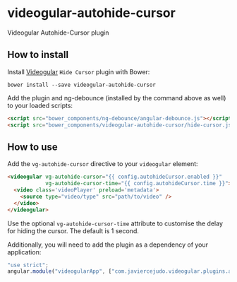 # videogular-autohide-cursor

Videogular Autohide-Cursor plugin

## How to install

Install [Videogular](http://www.videogular.com/) `Hide Cursor` plugin with Bower:

`bower install --save videogular-autohide-cursor`

Add the plugin and ng-debounce (installed by the command above as well) to your loaded scripts:

```html
<script src="bower_components/ng-debounce/angular-debounce.js"></script>
<script src="bower_components/videogular-autohide-cursor/hide-cursor.js"></script>
```

## How to use

Add the `vg-autohide-cursor` directive to your `videogular` element:

```html
<videogular vg-autohide-cursor="{{ config.autohideCursor.enabled }}"
            vg-autohide-cursor-time="{{ config.autohideCursor.time }}">
  <video class='videoPlayer' preload='metadata'>
    <source type="video/type" src="path/to/video" />
  </video>
</videogular>
```

Use the optional `vg-autohide-cursor-time` attribute to customise the delay
for hiding the cursor. The default is 1 second.

Additionally, you will need to add the plugin as a dependency of your application:

```js
"use strict";
angular.module("videogularApp", ["com.javiercejudo.videogular.plugins.autohide-cursor"]);
```
